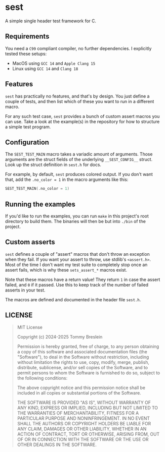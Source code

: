 # sest

A simple single header test framework for C.

## Requirements

You need a `C99` compliant compiler, no further dependencies. I explicitly
tested these setups:

- MacOS using `GCC 14` and `Apple Clang 15`
- Linux using `GCC 14` and `Clang 18`

## Features

`sest` has practically no features, and that's by design. You just define a
couple of tests, and then list which of these you want to run in a different
macro.

For any such test case, `sest` provides a bunch of custom assert macros you can
use. Take a look at the example(s) in the repository for how to structure a
simple test program.

## Configuration

The `SEST_TEST_MAIN` macro takes a variadic amount of arguments. Those arguments
are the struct fields of the underlying `__SEST_CONFIG__` struct. Look up the
struct definition in `sest.h` for docs.

For example, by default, `sest` produces colored output. If you don't want that,
add the `.no_color = 1` in the macro arguments like this:

```c
SEST_TEST_MAIN(.no_color = 1)
```

## Running the examples

If you'd like to run the examples, you can run `make` in this project's root
directory to build them. The binaries will then be but into `./bin` of the
project.

## Custom asserts

`sest` defines a couple of "assert" macros that don't throw an exception when
they fail. If you want your assert to throw, use stdlib's `<assert.h>`. Most of
the time I don't want my test suite to completely stop once an assert fails,
which is why these `sets_assert_*` macros exist.

Note that these macros have a return value! They return `1` in case the assert
failed, and `0` if it passed. Use this to keep track of the number of failed
asserts in your test.

The macros are defined and documented in the header file `sest.h`.

## LICENSE

> MIT License
>
> Copyright (c) 2024-2025 Tommy Breslein
>
> Permission is hereby granted, free of charge, to any person obtaining a copy
> of this software and associated documentation files (the "Software"), to deal
> in the Software without restriction, including without limitation the rights
> to use, copy, modify, merge, publish, distribute, sublicense, and/or sell
> copies of the Software, and to permit persons to whom the Software is
> furnished to do so, subject to the following conditions:
>
> The above copyright notice and this permission notice shall be included in all
> copies or substantial portions of the Software.
>
> THE SOFTWARE IS PROVIDED "AS IS", WITHOUT WARRANTY OF ANY KIND, EXPRESS OR
> IMPLIED, INCLUDING BUT NOT LIMITED TO THE WARRANTIES OF MERCHANTABILITY,
> FITNESS FOR A PARTICULAR PURPOSE AND NONINFRINGEMENT. IN NO EVENT SHALL THE
> AUTHORS OR COPYRIGHT HOLDERS BE LIABLE FOR ANY CLAIM, DAMAGES OR OTHER
> LIABILITY, WHETHER IN AN ACTION OF CONTRACT, TORT OR OTHERWISE, ARISING FROM,
> OUT OF OR IN CONNECTION WITH THE SOFTWARE OR THE USE OR OTHER DEALINGS IN THE
> SOFTWARE.
